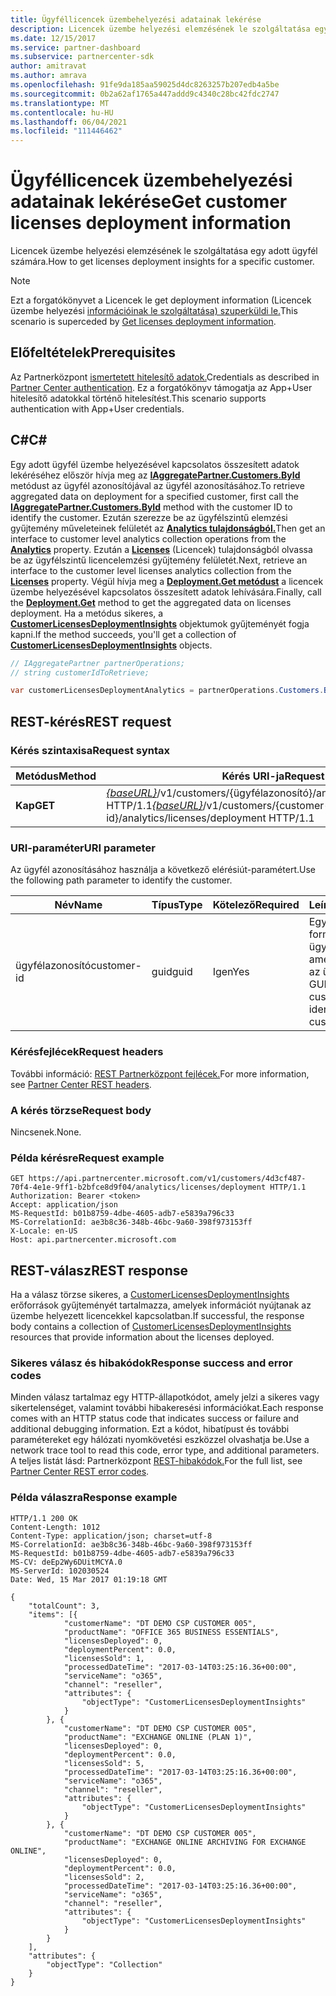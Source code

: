```yaml
---
title: Ügyféllicencek üzembehelyezési adatainak lekérése
description: Licencek üzembe helyezési elemzésének le szolgáltatása egy adott ügyfél számára.
ms.date: 12/15/2017
ms.service: partner-dashboard
ms.subservice: partnercenter-sdk
author: amitravat
ms.author: amrava
ms.openlocfilehash: 91fe9da185aa59025d4dc8263257b207edb4a5be
ms.sourcegitcommit: 0b2a62af1765a447addd9c4340c28bc42fdc2747
ms.translationtype: MT
ms.contentlocale: hu-HU
ms.lasthandoff: 06/04/2021
ms.locfileid: "111446462"
---
```

# <a name="get-customer-licenses-deployment-information"></a><span data-ttu-id="dc460-103">Ügyféllicencek üzembehelyezési adatainak lekérése</span><span class="sxs-lookup"><span data-stu-id="dc460-103">Get customer licenses deployment information</span></span>

<span data-ttu-id="dc460-104">Licencek üzembe helyezési elemzésének le szolgáltatása egy adott ügyfél számára.</span><span class="sxs-lookup"><span data-stu-id="dc460-104">How to get licenses deployment insights for a specific customer.</span></span>

> [!NOTE]
> <span data-ttu-id="dc460-105">Ezt a forgatókönyvet a Licencek le get deployment information (Licencek üzembe helyezési [információinak le szolgáltatása) szuperküldi le.](get-licenses-deployment-information.md)</span><span class="sxs-lookup"><span data-stu-id="dc460-105">This scenario is superceded by [Get licenses deployment information](get-licenses-deployment-information.md).</span></span>

## <a name="prerequisites"></a><span data-ttu-id="dc460-106">Előfeltételek</span><span class="sxs-lookup"><span data-stu-id="dc460-106">Prerequisites</span></span>

<span data-ttu-id="dc460-107">Az Partnerközpont [ismertetett hitelesítő adatok.](partner-center-authentication.md)</span><span class="sxs-lookup"><span data-stu-id="dc460-107">Credentials as described in [Partner Center authentication](partner-center-authentication.md).</span></span> <span data-ttu-id="dc460-108">Ez a forgatókönyv támogatja az App+User hitelesítő adatokkal történő hitelesítést.</span><span class="sxs-lookup"><span data-stu-id="dc460-108">This scenario supports authentication with App+User credentials.</span></span>

## <a name="c"></a><span data-ttu-id="dc460-109">C\#</span><span class="sxs-lookup"><span data-stu-id="dc460-109">C\#</span></span>

<span data-ttu-id="dc460-110">Egy adott ügyfél üzembe helyezésével kapcsolatos összesített adatok lekéréséhez először hívja meg az [**IAggregatePartner.Customers.ById**](/dotnet/api/microsoft.store.partnercenter.customers.icustomercollection.byid) metódust az ügyfél azonosítójával az ügyfél azonosításához.</span><span class="sxs-lookup"><span data-stu-id="dc460-110">To retrieve aggregated data on deployment for a specified customer, first call the [**IAggregatePartner.Customers.ById**](/dotnet/api/microsoft.store.partnercenter.customers.icustomercollection.byid) method with the customer ID to identify the customer.</span></span> <span data-ttu-id="dc460-111">Ezután szerezze be az ügyfélszintű elemzési gyűjtemény műveleteinek felületét az [**Analytics tulajdonságból.**](/dotnet/api/microsoft.store.partnercenter.customers.icustomer.analytics)</span><span class="sxs-lookup"><span data-stu-id="dc460-111">Then get an interface to customer level analytics collection operations from the [**Analytics**](/dotnet/api/microsoft.store.partnercenter.customers.icustomer.analytics) property.</span></span> <span data-ttu-id="dc460-112">Ezután a [**Licenses**](/dotnet/api/microsoft.store.partnercenter.analytics.icustomeranalyticscollection.licenses) (Licencek) tulajdonságból olvassa be az ügyfélszintű licencelemzési gyűjtemény felületét.</span><span class="sxs-lookup"><span data-stu-id="dc460-112">Next, retrieve an interface to the customer level licenses analytics collection from the [**Licenses**](/dotnet/api/microsoft.store.partnercenter.analytics.icustomeranalyticscollection.licenses) property.</span></span> <span data-ttu-id="dc460-113">Végül hívja meg a [**Deployment.Get metódust**](/dotnet/api/microsoft.store.partnercenter.genericoperations.ientireentitycollectionretrievaloperations-2.get) a licencek üzembe helyezésével kapcsolatos összesített adatok lehívására.</span><span class="sxs-lookup"><span data-stu-id="dc460-113">Finally, call the [**Deployment.Get**](/dotnet/api/microsoft.store.partnercenter.genericoperations.ientireentitycollectionretrievaloperations-2.get) method to get the aggregated data on licenses deployment.</span></span> <span data-ttu-id="dc460-114">Ha a metódus sikeres, a [**CustomerLicensesDeploymentInsights**](/dotnet/api/microsoft.store.partnercenter.models.analytics.customerlicensesdeploymentinsights) objektumok gyűjteményét fogja kapni.</span><span class="sxs-lookup"><span data-stu-id="dc460-114">If the method succeeds, you'll get a collection of [**CustomerLicensesDeploymentInsights**](/dotnet/api/microsoft.store.partnercenter.models.analytics.customerlicensesdeploymentinsights) objects.</span></span>

``` csharp
// IAggregatePartner partnerOperations;
// string customerIdToRetrieve;

var customerLicensesDeploymentAnalytics = partnerOperations.Customers.ById(customerIdToRetrieve).Analytics.Licenses.Deployment.Get();
```

## <a name="rest-request"></a><span data-ttu-id="dc460-115">REST-kérés</span><span class="sxs-lookup"><span data-stu-id="dc460-115">REST request</span></span>

### <a name="request-syntax"></a><span data-ttu-id="dc460-116">Kérés szintaxisa</span><span class="sxs-lookup"><span data-stu-id="dc460-116">Request syntax</span></span>

| <span data-ttu-id="dc460-117">Metódus</span><span class="sxs-lookup"><span data-stu-id="dc460-117">Method</span></span>  | <span data-ttu-id="dc460-118">Kérés URI-ja</span><span class="sxs-lookup"><span data-stu-id="dc460-118">Request URI</span></span>                                                                                                   |
|---------|---------------------------------------------------------------------------------------------------------------|
| <span data-ttu-id="dc460-119">**Kap**</span><span class="sxs-lookup"><span data-stu-id="dc460-119">**GET**</span></span> | <span data-ttu-id="dc460-120">[*{baseURL}*](partner-center-rest-urls.md)/v1/customers/{ügyfélazonosító}/analytics/licenses/deployment HTTP/1.1</span><span class="sxs-lookup"><span data-stu-id="dc460-120">[*{baseURL}*](partner-center-rest-urls.md)/v1/customers/{customer-id}/analytics/licenses/deployment HTTP/1.1</span></span> |

### <a name="uri-parameter"></a><span data-ttu-id="dc460-121">URI-paraméter</span><span class="sxs-lookup"><span data-stu-id="dc460-121">URI parameter</span></span>

<span data-ttu-id="dc460-122">Az ügyfél azonosításához használja a következő elérésiút-paramétert.</span><span class="sxs-lookup"><span data-stu-id="dc460-122">Use the following path parameter to identify the customer.</span></span>

| <span data-ttu-id="dc460-123">Név</span><span class="sxs-lookup"><span data-stu-id="dc460-123">Name</span></span>        | <span data-ttu-id="dc460-124">Típus</span><span class="sxs-lookup"><span data-stu-id="dc460-124">Type</span></span> | <span data-ttu-id="dc460-125">Kötelező</span><span class="sxs-lookup"><span data-stu-id="dc460-125">Required</span></span> | <span data-ttu-id="dc460-126">Leírás</span><span class="sxs-lookup"><span data-stu-id="dc460-126">Description</span></span>                                                |
|-------------|------|----------|------------------------------------------------------------|
| <span data-ttu-id="dc460-127">ügyfélazonosító</span><span class="sxs-lookup"><span data-stu-id="dc460-127">customer-id</span></span> | <span data-ttu-id="dc460-128">guid</span><span class="sxs-lookup"><span data-stu-id="dc460-128">guid</span></span> | <span data-ttu-id="dc460-129">Igen</span><span class="sxs-lookup"><span data-stu-id="dc460-129">Yes</span></span>      | <span data-ttu-id="dc460-130">Egy GUID formátumú ügyfél-azonosító, amely azonosítja az ügyfelet.</span><span class="sxs-lookup"><span data-stu-id="dc460-130">A GUID formatted customer-id that identifies the customer.</span></span> |

### <a name="request-headers"></a><span data-ttu-id="dc460-131">Kérésfejlécek</span><span class="sxs-lookup"><span data-stu-id="dc460-131">Request headers</span></span>

<span data-ttu-id="dc460-132">További információ: [REST Partnerközpont fejlécek.](headers.md)</span><span class="sxs-lookup"><span data-stu-id="dc460-132">For more information, see [Partner Center REST headers](headers.md).</span></span>

### <a name="request-body"></a><span data-ttu-id="dc460-133">A kérés törzse</span><span class="sxs-lookup"><span data-stu-id="dc460-133">Request body</span></span>

<span data-ttu-id="dc460-134">Nincsenek.</span><span class="sxs-lookup"><span data-stu-id="dc460-134">None.</span></span>

### <a name="request-example"></a><span data-ttu-id="dc460-135">Példa kérésre</span><span class="sxs-lookup"><span data-stu-id="dc460-135">Request example</span></span>

```http
GET https://api.partnercenter.microsoft.com/v1/customers/4d3cf487-70f4-4e1e-9ff1-b2bfce8d9f04/analytics/licenses/deployment HTTP/1.1
Authorization: Bearer <token>
Accept: application/json
MS-RequestId: b01b8759-4dbe-4605-adb7-e5839a796c33
MS-CorrelationId: ae3b8c36-348b-46bc-9a60-398f973153ff
X-Locale: en-US
Host: api.partnercenter.microsoft.com
```

## <a name="rest-response"></a><span data-ttu-id="dc460-136">REST-válasz</span><span class="sxs-lookup"><span data-stu-id="dc460-136">REST response</span></span>

<span data-ttu-id="dc460-137">Ha a válasz törzse sikeres, a [CustomerLicensesDeploymentInsights](analytics-resources.md#customerlicensesdeploymentinsights) erőforrások gyűjteményét tartalmazza, amelyek információt nyújtanak az üzembe helyezett licencekkel kapcsolatban.</span><span class="sxs-lookup"><span data-stu-id="dc460-137">If successful, the response body contains a collection of [CustomerLicensesDeploymentInsights](analytics-resources.md#customerlicensesdeploymentinsights) resources that provide information about the licenses deployed.</span></span>

### <a name="response-success-and-error-codes"></a><span data-ttu-id="dc460-138">Sikeres válasz és hibakódok</span><span class="sxs-lookup"><span data-stu-id="dc460-138">Response success and error codes</span></span>

<span data-ttu-id="dc460-139">Minden válasz tartalmaz egy HTTP-állapotkódot, amely jelzi a sikeres vagy sikertelenséget, valamint további hibakeresési információkat.</span><span class="sxs-lookup"><span data-stu-id="dc460-139">Each response comes with an HTTP status code that indicates success or failure and additional debugging information.</span></span> <span data-ttu-id="dc460-140">Ezt a kódot, hibatípust és további paramétereket egy hálózati nyomkövetési eszközzel olvashatja be.</span><span class="sxs-lookup"><span data-stu-id="dc460-140">Use a network trace tool to read this code, error type, and additional parameters.</span></span> <span data-ttu-id="dc460-141">A teljes listát lásd: Partnerközpont [REST-hibakódok.](error-codes.md)</span><span class="sxs-lookup"><span data-stu-id="dc460-141">For the full list, see [Partner Center REST error codes](error-codes.md).</span></span>

### <a name="response-example"></a><span data-ttu-id="dc460-142">Példa válaszra</span><span class="sxs-lookup"><span data-stu-id="dc460-142">Response example</span></span>

```http
HTTP/1.1 200 OK
Content-Length: 1012
Content-Type: application/json; charset=utf-8
MS-CorrelationId: ae3b8c36-348b-46bc-9a60-398f973153ff
MS-RequestId: b01b8759-4dbe-4605-adb7-e5839a796c33
MS-CV: deEp2Wy6DUitMCYA.0
MS-ServerId: 102030524
Date: Wed, 15 Mar 2017 01:19:18 GMT

{
    "totalCount": 3,
    "items": [{
            "customerName": "DT DEMO CSP CUSTOMER 005",
            "productName": "OFFICE 365 BUSINESS ESSENTIALS",
            "licensesDeployed": 0,
            "deploymentPercent": 0.0,
            "licensesSold": 1,
            "processedDateTime": "2017-03-14T03:25:16.36+00:00",
            "serviceName": "o365",
            "channel": "reseller",
            "attributes": {
                "objectType": "CustomerLicensesDeploymentInsights"
            }
        }, {
            "customerName": "DT DEMO CSP CUSTOMER 005",
            "productName": "EXCHANGE ONLINE (PLAN 1)",
            "licensesDeployed": 0,
            "deploymentPercent": 0.0,
            "licensesSold": 5,
            "processedDateTime": "2017-03-14T03:25:16.36+00:00",
            "serviceName": "o365",
            "channel": "reseller",
            "attributes": {
                "objectType": "CustomerLicensesDeploymentInsights"
            }
        }, {
            "customerName": "DT DEMO CSP CUSTOMER 005",
            "productName": "EXCHANGE ONLINE ARCHIVING FOR EXCHANGE ONLINE",
            "licensesDeployed": 0,
            "deploymentPercent": 0.0,
            "licensesSold": 2,
            "processedDateTime": "2017-03-14T03:25:16.36+00:00",
            "serviceName": "o365",
            "channel": "reseller",
            "attributes": {
                "objectType": "CustomerLicensesDeploymentInsights"
            }
        }
    ],
    "attributes": {
        "objectType": "Collection"
    }
}
```
